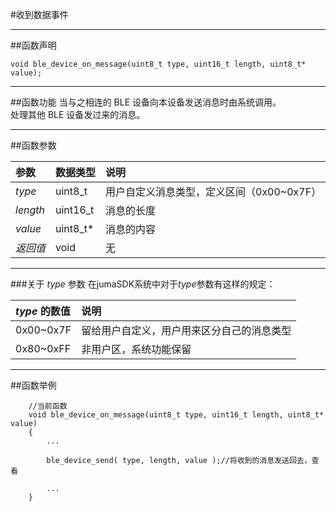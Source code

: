 #收到数据事件
***
##函数声明
```
void ble_device_on_message(uint8_t type, uint16_t length, uint8_t* value);
```
***
##函数功能
当与之相连的 BLE 设备向本设备发送消息时由系统调用。  
处理其他 BLE 设备发过来的消息。

***
##函数参数

参数    | 数据类型   | 说明
:----- | :-------- | :------
*type*   | uint8_t | 用户自定义消息类型，定义区间（0x00~0x7F）
*length* | uint16_t | 消息的长度
*value*  | uint8_t* | 消息的内容
*返回值*  | void     | 无

***

###关于 *type* 参数
在jumaSDK系统中对于*type*参数有这样的规定：

*type* 的数值|说明
:-------- | :------
0x00~0x7F | 留给用户自定义，用户用来区分自己的消息类型
0x80~0xFF | 非用户区，系统功能保留

***
##函数举例
```
	//当前函数
	void ble_device_on_message(uint8_t type, uint16_t length, uint8_t* value)
	{
		...
		
		ble_device_send( type, length, value );//将收到的消息发送回去，查看
		
		...
	}
```	

